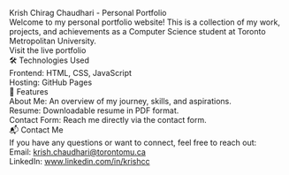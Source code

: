 Krish Chirag Chaudhari - Personal Portfolio<br>
Welcome to my personal portfolio website! This is a collection of my work, projects, and achievements as a Computer Science student at Toronto Metropolitan University.<br>
Visit the live portfolio<br>
🛠 Technologies Used<br>
Frontend: HTML, CSS, JavaScript<br>
Hosting: GitHub Pages<br>
🌟 Features<br>
About Me: An overview of my journey, skills, and aspirations.<br>
Resume: Downloadable resume in PDF format.<br>
Contact Form: Reach me directly via the contact form.<br>
📬 Contact Me <br>
If you have any questions or want to connect, feel free to reach out: <br>
Email: krish.chaudhari@torontomu.ca <br>
LinkedIn: www.linkedin.com/in/krishcc

